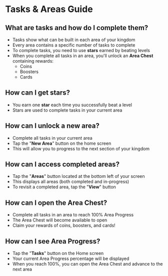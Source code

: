 # Tasks & Areas Guide

## What are tasks and how do I complete them?

- Tasks show what can be built in each area of your kingdom
- Every area contains a specific number of tasks to complete
- To complete tasks, you need to use **stars** earned by beating levels
- When you complete all tasks in an area, you'll unlock an **Area Chest** containing rewards:
    - Coins
    - Boosters
    - Cards

## How can I get stars?

- You earn one **star** each time you successfully beat a level
- Stars are used to complete tasks in your current area

## How can I unlock a new area?

- Complete all tasks in your current area
- Tap the "**New Area**" button on the home screen
- This will allow you to progress to the next section of your kingdom

## How can I access completed areas?

- Tap the "**Areas**" button located at the bottom left of your screen
- This displays all areas (both completed and in-progress)
- To revisit a completed area, tap the "**View**" button

## How can I open the Area Chest?

- Complete all tasks in an area to reach 100% Area Progress
- The Area Chest will become available to open
- Claim your rewards of coins, boosters, and cards!

## How can I see Area Progress?

- Tap the "**Tasks**" button on the Home screen
- Your current Area Progress percentage will be displayed
- When you reach 100%, you can open the Area Chest and advance to the next area